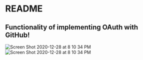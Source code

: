 # README

## Functionality of implementing OAuth with GitHub!

![Screen Shot 2020-12-28 at 8 10 34 PM](https://user-images.githubusercontent.com/63522369/103251923-d847f700-4948-11eb-9c97-63082205548e.png)
![Screen Shot 2020-12-28 at 8 10 34 PM](https://user-images.githubusercontent.com/63522369/103251924-daaa5100-4948-11eb-93b4-931173c5fdc9.png)
